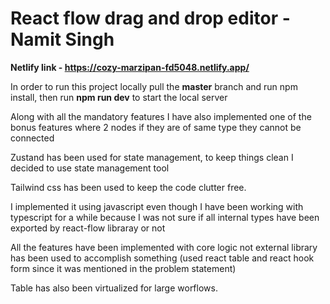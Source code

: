 # React flow drag and drop editor - Namit Singh

**Netlify link - https://cozy-marzipan-fd5048.netlify.app/**

In order to run this project locally pull the **master** branch and run npm install, then run **npm run dev** to start the local server

Along with all the mandatory features I have also implemented one of the bonus features where 2 nodes if they are of same type they cannot be connected

Zustand has been used for state management, to keep things clean I decided to use state management tool

Tailwind css has been used to keep the code clutter free.

I implemented it using javascript even though I have been working with typescript for a while because I was not sure if all internal types have been exported by react-flow libraray or not

All the features have been implemented with core logic not external library has been used to accomplish something (used react table and react hook form since it was mentioned in the problem statement)

Table has also been virtualized for large worflows.



